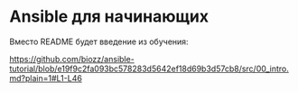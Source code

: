 # Ansible для начинающих

Вместо README будет введение из обучения:

https://github.com/biozz/ansible-tutorial/blob/e19f9c2fa093bc578283d5642ef18d69b3d57cb8/src/00_intro.md?plain=1#L1-L46
